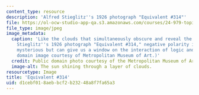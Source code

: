 ```yaml
---
content_type: resource
description: 'Alfred Stieglitz''s 1926 photograph "Equivalent #314"'
file: https://ol-ocw-studio-app-qa.s3.amazonaws.com/courses/24-979-topics-in-semantics-negative-polarity-items-fall-2018/d1cebf018aebbcf2b23248a8f7fa65a3_24-979f18.jpg
file_type: image/jpeg
image_metadata:
  caption: 'Like the clouds that simultaneously obscure and reveal the sun in Alfred
    Stieglitz''s 1926 photograph "Equivalent #314," negative polarity items may appear
    mysterious but can give us a window on the interaction of logic and grammar. (Public
    domain image courtesy of Metropolitan Museum of Art.)'
  credit: Public domain photo courtesy of the Metropolitan Museum of Art.
  image-alt: The sun shining through a layer of clouds.
resourcetype: Image
title: 'Equivalent #314'
uid: d1cebf01-8aeb-bcf2-b232-48a8f7fa65a3
---
```

